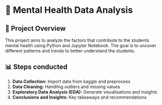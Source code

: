 # :brain: Mental Health Data Analysis

## :pushpin: Project Overview
This project aims to analyze the factors that contribute to the students mental health using Python and Jupyter Notebook. The goal is to uncover different patterns and trends to better understand the students.

## :bar_chart: Steps conducted
1. **Data Collection:** Import data from kaggle and preprocess
2. **Data Cleaning:** Handling outliers and missing values
3. **Exploratory Data Analysis (EDA):** Generate visualisations and insights
4. **Conclusions and Insights:** Key takeaways and recommendations